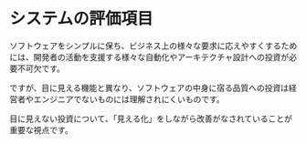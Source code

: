 
# システムの評価項目
ソフトウェアをシンプルに保ち、ビジネス上の様々な要求に応えやすくするためには、開発者の活動を支援する様々な自動化やアーキテクチャ設計への投資が必要不可欠です。

ですが、目に見える機能と異なり、ソフトウェアの中身に宿る品質への投資は経営者やエンジニアでないものには理解されにくいものです。

目に見えない投資について、「見える化」をしながら改善がなされていることが重要な視点です。
